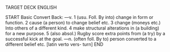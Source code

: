 TARGET DECK
ENGLISH

START
Basic
Convert
Back: —v. 1 (usu. Foll. By into) change in form or function. 2 cause (a person) to change belief etc. 3 change (moneys etc.) Into others of a different kind. 4 make structural alterations in (a building) for a new purpose. 5 (also absol.) Rugby score extra points from (a try) by a successful kick at the goal. —n. (often foll. By to) person converted to a different belief etc. [latin verto vers- turn]
END
